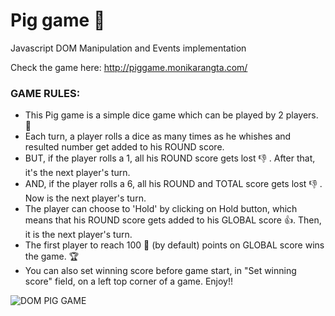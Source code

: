 # Pig game :pig:
 Javascript DOM Manipulation and Events implementation 

Check the game here: http://piggame.monikarangta.com/

### GAME RULES:
- This Pig game is a simple dice game which can be played by 2 players. :two_men_holding_hands:
- Each turn, a player rolls a dice as many times as he whishes and resulted number get added to his ROUND score.
- BUT, if the player rolls a 1, all his ROUND score gets lost :thumbsdown: . After that, it's the next player's turn. 
- AND, if the player rolls a 6, all his ROUND and TOTAL score gets lost :thumbsdown: . Now is the next player's turn.
- The player can choose to 'Hold' by clicking on Hold button, which means that his ROUND score gets added to his GLOBAL score :thumbsup:. Then, it is the next player's turn.
- The first player to reach 100 :dart: (by default) points on GLOBAL score wins the game. :trophy:
- You can also set winning score before game start, in "Set winning score" field, on a left top corner of a game. Enjoy!!

![DOM PIG GAME](https://github.com/mrangta/DOM_Pig_Game/blob/master/pig_game.png?raw=true)
